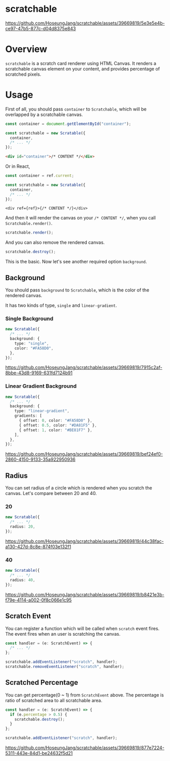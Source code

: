 # scratchable

https://github.com/HoseungJang/scratchable/assets/39669819/5e3e5e4b-ce97-47b5-877c-d04d8375e843

# Overview

`scratchable` is a scratch card renderer using HTML Canvas. It renders a scratchable canvas element on your content, and provides percentage of scratched pixels.

# Usage

First of all, you should pass `container` to `Scratchable`, which will be overlapped by a scratchable canvas.

```javascript
const container = document.getElementById("container");

const scratchable = new Scratable({
  container,
  /* ... */
});
```

```html
<div id="container">/* CONTENT */</div>
```

Or in React,

```typescript
const container = ref.current;

const scratchable = new Scratable({
  container,
  /* ... */
});
```

```tsx
<div ref={ref}>{/* CONTENT */}</div>
```

And then it will render the canvas on your `/* CONTENT */`, when you call `Scratchable.render()`.

```typescript
scratchable.render();
```

And you can also remove the rendered canvas.

```typescript
scratchable.destroy();
```

This is the basic. Now let's see another required option `background`.

## Background

You should pass `background` to `Scratchable`, which is the color of the rendered canvas.

It has two kinds of type, `single` and `linear-gradient`.

### Single Background

```typescript
new Scratable({
  /* ... */
  background: {
    type: "single",
    color: "#FA58D0",
  },
});
```

https://github.com/HoseungJang/scratchable/assets/39669819/7915c2af-8bbe-43d8-9169-631fd7124b91

### Linear Gradient Background

```typescript
new Scratable({
  /* ... */
  background: {
    type: "linear-gradient",
    gradients: [
      { offset: 0, color: "#FA58D0" },
      { offset: 0.5, color: "#DA81F5" },
      { offset: 1, color: "#BE81F7" },
    ],
  },
});
```

https://github.com/HoseungJang/scratchable/assets/39669819/bef24ef0-2860-4150-9133-35a922950936

## Radius

You can set radius of a circle which is rendered when you scratch the canvas. Let's compare between 20 and 40.

### 20

```typescript
new Scratable({
  /* ... */
  radius: 20,
});
```

https://github.com/HoseungJang/scratchable/assets/39669819/44c38fac-a130-427d-8c8e-874f03e132f1

### 40

```typescript
new Scratable({
  /* ... */
  radius: 40,
});
```

https://github.com/HoseungJang/scratchable/assets/39669819/b8421e3b-f79e-4114-a002-0f8c066e1c95

## Scratch Event

You can register a function which will be called when `scratch` event fires. The event fires when an user is scratching the canvas.

```typescript
const handler = (e: ScratchEvent) => {
  /* ... */
};

scratchable.addEventListener("scratch", handler);
scratchable.removeEventListener("scratch", handler);
```

## Scratched Percentage

You can get percentage(0 ~ 1) from `ScratchEvent` above. The percentage is ratio of scratched area to all scratchable area.

```typescript
const handler = (e: ScratchEvent) => {
  if (e.percentage > 0.5) {
    scratchable.destroy();
  }
};

scratchable.addEventListener("scratch", handler);
```

https://github.com/HoseungJang/scratchable/assets/39669819/877e7224-5311-443e-84d1-be24632f5d21
